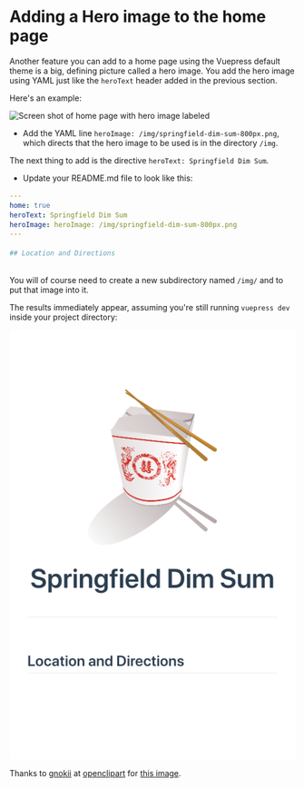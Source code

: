 # Adding a Hero image to the home page

Another feature you can add to a home page using the Vuepress default theme is a big, defining picture called a hero image. 
You add the hero image using YAML just like the `heroText` header added in the previous section.

Here's an example:

![Screen shot of home page with hero image labeled](/assets/img/default-heroimage-labeled.png)


* Add the YAML line `heroImage: /img/springfield-dim-sum-800px.png`, 
which directs that the hero image to be used
is in the directory `/img`.

The next thing to add is the directive `heroText: Springfield Dim Sum`. 

* Update your README.md file to look like this:

```yaml
---
home: true
heroText: Springfield Dim Sum
heroImage: heroImage: /img/springfield-dim-sum-800px.png
---

## Location and Directions
  
```

You will of course need to create a new subdirectory named `/img/` and to put that image into it.

The results immediately appear, assuming you're still running `vuepress dev` inside your project directory:

![Screen shot of home page with hero text](/assets/img/default1-heroimage.png)

Thanks to [gnokii](https://openclipart.org/user-detail/gnokii) at 
[openclipart](https://openclipart.org) for 
[this image](https://openclipart.org/detail/133159/chinese-fast-food).

